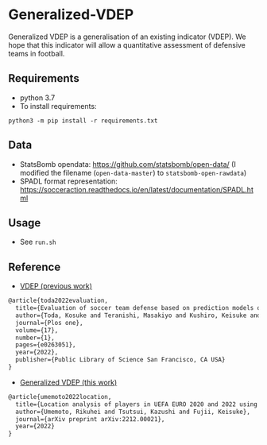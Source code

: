 # Generalized-VDEP
Generalized VDEP is a generalisation of an existing indicator (VDEP).
We hope that this indicator will allow a quantitative assessment of defensive teams in football.

## Requirements

* python 3.7
* To install requirements:

```shell
python3 -m pip install -r requirements.txt
```
## Data
* StatsBomb opendata: https://github.com/statsbomb/open-data/ (I modified the filename (``open-data-master``) to ``statsbomb-open-rawdata``)
* SPADL format representation: https://socceraction.readthedocs.io/en/latest/documentation/SPADL.html

## Usage

* See `run.sh` 

## Reference
* [VDEP (previous work)](https://journals.plos.org/plosone/article?id=10.1371/journal.pone.0263051)
```tex
@article{toda2022evaluation,
  title={Evaluation of soccer team defense based on prediction models of ball recovery and being attacked: A pilot study},
  author={Toda, Kosuke and Teranishi, Masakiyo and Kushiro, Keisuke and Fujii, Keisuke},
  journal={Plos one},
  volume={17},
  number={1},
  pages={e0263051},
  year={2022},
  publisher={Public Library of Science San Francisco, CA USA}
}
```

* [Generalized VDEP (this work)](https://arxiv.org/abs/2212.00021)
```tex
@article{umemoto2022location,
  title={Location analysis of players in UEFA EURO 2020 and 2022 using generalized valuation of defense by estimating probabilities},
  author={Umemoto, Rikuhei and Tsutsui, Kazushi and Fujii, Keisuke},
  journal={arXiv preprint arXiv:2212.00021},
  year={2022}
}
``` 
